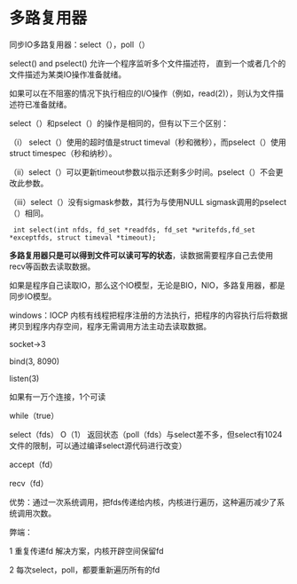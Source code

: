 # 多路复用器

同步IO多路复用器：select（），poll（）

select() and  pselect()  允许一个程序监听多个文件描述符， 直到一个或者几个的文件描述为某类IO操作准备就绪。

如果可以在不阻塞的情况下执行相应的I/O操作（例如，read(2)），则认为文件描述符已准备就绪。

select（）和pselect（）的操作是相同的，但有以下三个区别：

（i） select（）使用的超时值是struct timeval（秒和微秒），而pselect（）使用struct timespec（秒和纳秒）。

（ii）select（）可以更新timeout参数以指示还剩多少时间。pselect（）不会更改此参数。

（iii）select（）没有sigmask参数，其行为与使用NULL sigmask调用的pselect（）相同。


```
 int select(int nfds, fd_set *readfds, fd_set *writefds,fd_set *exceptfds, struct timeval *timeout);

```

**多路复用器只是可以得到文件可以读可写的状态**，读数据需要程序自己去使用recv等函数去读取数据。

如果是程序自己读取IO，那么这个IO模型，无论是BIO，NIO，多路复用器，都是同步IO模型。

windows：IOCP 内核有线程把程序注册的方法执行，把程序的内容执行后将数据拷贝到程序内存空间，程序无需调用方法主动去读取数据。

socket->3

bind(3, 8090)

listen(3)

如果有一万个连接，1个可读

while（true）

select（fds） O（1） 返回状态（poll（fds）与select差不多，但select有1024文件的限制，可以通过编译select源代码进行改变）

accept（fd）

recv（fd）

优势：通过一次系统调用，把fds传递给内核，内核进行遍历，这种遍历减少了系统调用次数。

弊端：

1 重复传递fd  解决方案，内核开辟空间保留fd

2 每次select，poll，都要重新遍历所有的fd